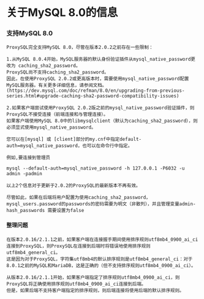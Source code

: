 # 关于MySQL 8.0的信息

### 支持MySQL 8.0

    ProxySQL完全支持MySQL 8.0，尽管在版本2.0.2之前存在一些限制：
    
    1.从MySQL 8.0.4开始，MySQL服务器的默认身份验证插件从mysql_native_password更改为 caching_sha2_password。
    ProxySQL尚不支持caching_sha2_password。
    因此，在使用ProxySQL 2.0.2或更高版本时，需要使用mysql_native_password配置MySQL服务器。有关更多详细信息，请参阅文档。(https://dev.mysql.com/doc/refman/8.0/en/upgrading-from-previous-series.html#upgrade-caching-sha2-password-compatibility-issues)
    
    2.如果客户端尝试使用ProxySQL 2.0.2版之前的mysql_native_password验证插件，则ProxySQL不接受连接（前端连接和与管理连接）。
    如果客户端使用MySQL 8.0中的libmysqlclient（默认为caching_sha2_password），则必须显式使用mysql_native_password。
    
    您可以在[mysql] 或 [client]部分的my.cnf中指定default-auth=mysql_native_password，也可以在命令行中指定。
    
    例如,要连接到管理员
    
    mysql --default-auth=mysql_native_password -h 127.0.0.1 -P6032 -u admin -padmin 
    
    以上2个信息对于更新于2.0.2的ProxySQL的最新版本不再有效。
    
    尽管如此，如果在后端将用户配置为使用caching_sha2_password，mysql_users.password的passwords的密码需要为明文（非散列），并且管理变量admin-hash_passwords 需要设置为false
    
#### 整理问题

    在版本2.0.16/2.1.1之前，如果客户端在连接握手期间使用排序规则utf8mb4_0900_ai_ci连接到ProxySQL，则ProxySQL在连接到后端时将错误地使用排序规则utf8mb4_general_ci。
    这是因为对于ProxySQL，字符集utf8mb4的默认排序规则是utf8mb4_general_ci：对于8.0.1之前的MySQL和MariaDB，这是正确的（但不支持排序规则utf8mb4_0900_ai_ci）。

    从版本2.0.16/2.1.1开始，如果客户端指定了排序规则utf8mb4_0900_ai_ci，则ProxySQL将正确使用排序规则utf8mb4_0900_ai_ci连接到后端。
    但是，如果后端不支持客户端指定的排序规则，则后端连接将使用后端的默认排序规则。

    
    